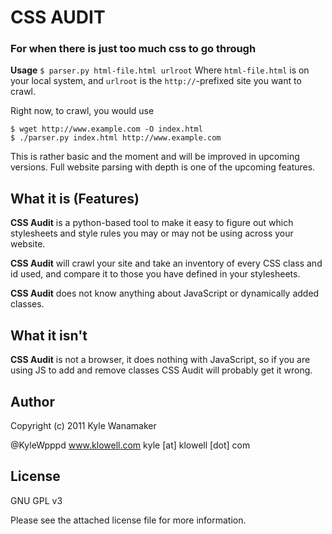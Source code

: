 CSS AUDIT
=========

### For when there is just too much css to go through ###

**Usage**
`$ parser.py html-file.html urlroot`
Where `html-file.html` is on your local system, and `urlroot` is the `http://`-prefixed site you want to crawl. 

Right now, to crawl, you would use

    $ wget http://www.example.com -O index.html
    $ ./parser.py index.html http://www.example.com


This is rather basic and the moment and will be improved in upcoming versions. Full website parsing with depth is one of the upcoming features. 


What it is (Features)
---------------------
**CSS Audit** is a python-based tool to make it easy to figure out which stylesheets and style rules you may or may not be using across your website. 

**CSS Audit** will crawl your site and take an inventory of every CSS class and id used, and compare it to those you have defined in your stylesheets.

**CSS Audit** does not know anything about JavaScript or dynamically added classes. 

What it isn't
-------------
**CSS Audit** is not a browser, it does nothing with JavaScript, so if you are using JS to add and remove classes CSS Audit will probably get it wrong. 

Author
------
Copyright (c) 2011
Kyle Wanamaker

@KyleWpppd
www.klowell.com
kyle [at] klowell [dot] com

License
-------
GNU GPL v3

Please see the attached license file for more information.
